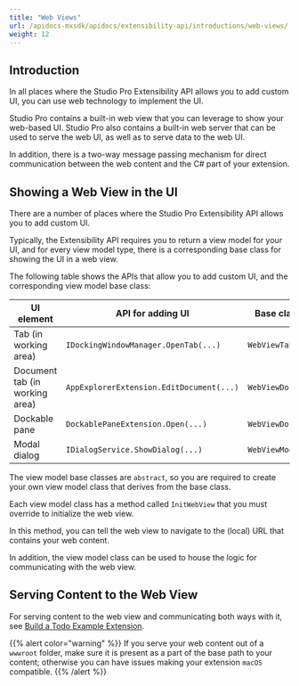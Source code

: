 ```yaml
---
title: "Web Views"
url: /apidocs-mxsdk/apidocs/extensibility-api/introductions/web-views/
weight: 12
---
```


## Introduction

In all places where the Studio Pro Extensibility API allows you to add custom UI, you can use web technology to implement the UI.

Studio Pro contains a built-in web view that you can leverage to show your web-based UI.
Studio Pro also contains a built-in web server that can be used to serve the web UI, as well as to serve data to the web UI.

In addition, there is a two-way message passing mechanism for direct communication between the web content and the C# part of your extension.

## Showing a Web View in the UI

There are a number of places where the Studio Pro Extensibility API allows you to add custom UI.

Typically, the Extensibility API requires you to return a view model for your UI, and for every view model type, there is a corresponding base class for showing the UI in a web view.

The following table shows the APIs that allow you to add custom UI, and the corresponding view model base class:

| UI element                     | API for adding UI                        | Base class for view model      |
|--------------------------------|------------------------------------------|--------------------------------|
| Tab (in working area)          | `IDockingWindowManager.OpenTab(...)`     | `WebViewTabViewModel`          |
| Document tab (in working area) | `AppExplorerExtension.EditDocument(...)` | `WebViewDocumentTabViewModel`  |
| Dockable pane                  | `DockablePaneExtension.Open(...)`        | `WebViewDockablePaneViewModel` |
| Modal dialog                   | `IDialogService.ShowDialog(...)`         | `WebViewModalDialogViewModel`  |

The view model base classes are `abstract`, so you are required to create your own view model class that derives from the base class.

Each view model class has a method called `InitWebView` that you must override to initialize the web view.

In this method, you can tell the web view to navigate to the (local) URL that contains your web content.

In addition, the view model class can be used to house the logic for communicating with the web view.

## Serving Content to the Web View

For serving content to the web view and communicating both ways with it, see [Build a Todo Example Extension](/apidocs-mxsdk/apidocs/extensibility-api/extensibility-api-howtos/build-todo-example-extension/).

{{% alert color="warning" %}}
If you serve your web content out of a `wwwroot` folder, make sure it is present as a part of the base path to your content; otherwise you can have issues making your extension `macOS` compatible.
{{% /alert %}}